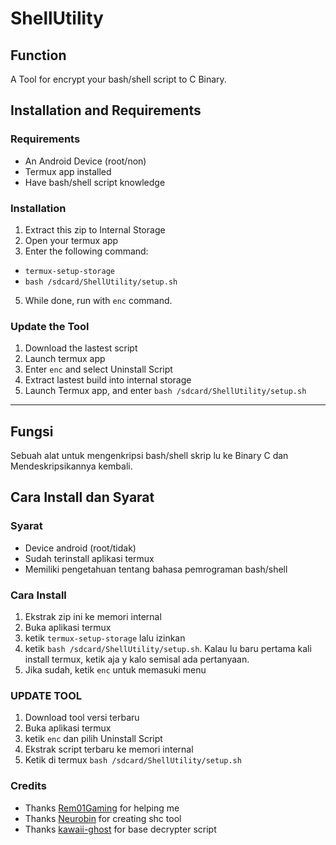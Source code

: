 # ShellUtility

## Function
A Tool for encrypt your bash/shell script to C Binary.

## Installation and Requirements

### Requirements
- An Android Device (root/non)
- Termux app installed
- Have bash/shell script knowledge

### Installation
1. Extract this zip to Internal Storage
2. Open your termux app
3. Enter the following command: 
- `termux-setup-storage`
- `bash /sdcard/ShellUtility/setup.sh`
5. While done, run with `enc` command.

### Update the Tool
1. Download the lastest script
2. Launch termux app
3. Enter `enc` and select Uninstall Script
4. Extract lastest build into internal storage
5. Launch Termux app, and enter `bash /sdcard/ShellUtility/setup.sh`

------------------------------ 

## Fungsi
Sebuah alat untuk mengenkripsi bash/shell skrip lu ke Binary C dan Mendeskripsikannya kembali.

## Cara Install dan Syarat

### Syarat
- Device android (root/tidak)
- Sudah terinstall aplikasi termux
- Memiliki pengetahuan tentang bahasa pemrograman bash/shell

### Cara Install
1. Ekstrak zip ini ke memori internal
2. Buka aplikasi termux
3. ketik `termux-setup-storage` lalu izinkan
4. ketik `bash /sdcard/ShellUtility/setup.sh`. Kalau lu baru pertama kali install termux, ketik aja y kalo semisal ada pertanyaan.
5. Jika sudah, ketik `enc` untuk memasuki menu

### UPDATE TOOL
1. Download tool versi terbaru
2. Buka aplikasi termux
3. ketik `enc` dan pilih Uninstall Script
4. Ekstrak script terbaru ke memori internal
5. Ketik di termux `bash /sdcard/ShellUtility/setup.sh`

### Credits
- Thanks [Rem01Gaming](https://github.com/Rem01Gaming) for helping me
- Thanks [Neurobin](https://github.com/neurobin) for creating shc tool
- Thanks [kawaii-ghost](https://github.com/kawaii-ghost) for base decrypter script
